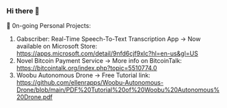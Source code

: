 ### Hi there 👋
🔭 0n-going Personal Projects:
1) Gabscriber: Real-Time Speech-To-Text Transcription App
   -> Now available on Microsoft Store: https://apps.microsoft.com/detail/9nfd6cjf9xlc?hl=en-us&gl=US
2) Novel Bitcoin Payment Service
   -> More info on BitcoinTalk: https://bitcointalk.org/index.php?topic=5510774.0
3) Woobu Autonomous Drone
   -> Free Tutorial link: https://github.com/ellenrapps/Woobu-Autonomous-Drone/blob/main/PDF%20Tutorial%20of%20Woobu%20Autonomous%20Drone.pdf


